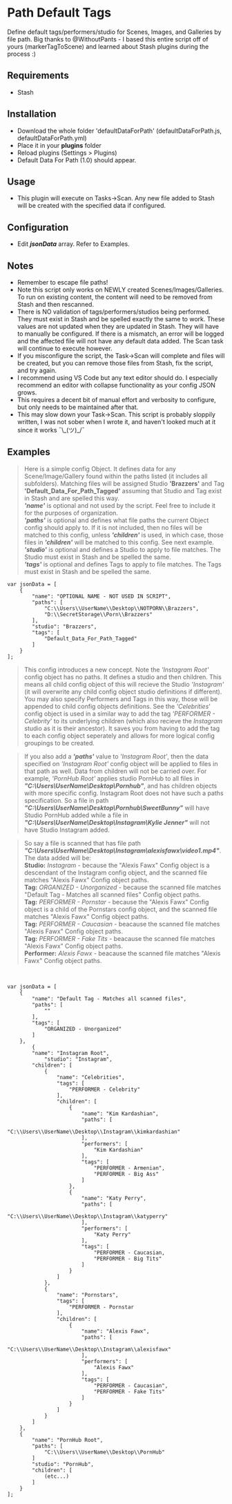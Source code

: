 # Path Default Tags
Define default tags/performers/studio for Scenes, Images, and Galleries by file path.
Big thanks to @WithoutPants - I based this entire script off of yours (markerTagToScene) and learned about Stash plugins during the process :)

## Requirements
- Stash

## Installation

- Download the whole folder 'defaultDataForPath' (defaultDataForPath.js, defaultDataForPath.yml)
- Place it in your **plugins** folder
- Reload plugins (Settings > Plugins)
- Default Data For Path (1.0) should appear. 

## Usage

- This plugin will execute on Tasks->Scan. Any new file added to Stash will be created with the specified data if configured.

## Configuration

- Edit **_jsonData_** array. Refer to Examples.

## Notes
- Remember to escape file paths!
- Note this script only works on NEWLY created Scenes/Images/Galleries. To run on existing content, the content will need to be removed from Stash and then rescanned.
- There is NO validation of tags/performers/studios being performed. They must exist in Stash and be spelled exactly the same to work.  These values are not updated when they are updated in Stash. They will have to manually be configured. If there is a mismatch, an error will be logged and the affected file will not have any default data added. The Scan task will continue to execute however.
- If you misconfigure the script, the Task->Scan will complete and files will be created, but you can remove those files from Stash, fix the script, and try again.
- I recommend using VS Code but any text editor should do. I especially recommend an editor with collapse functionality as your config JSON grows.
- This requires a decent bit of manual effort and verbosity to configure, but only needs to be maintained after that. 
- This may slow down your Task->Scan. This script is probably sloppily written, I was not sober when I wrote it, and haven't looked much at it since it works ¯\\\_(ツ)_/¯ 

## Examples

> Here is a simple config Object. It defines data for any Scene/Image/Gallery found within the paths listed (it includes all subfolders). Matching files will be assigned Studio **'Brazzers'** and Tag **'Default_Data_For_Path_Tagged'** assuming that Studio and Tag exist in Stash and are spelled this way.
<br>**_'name'_** is optional and not used by the script. Feel free to include it for the purposes of organization.
<br>**_'paths'_** is optional and defines what file paths the current Object config should apply to. If it is not included, then no files will be matched to this config, unless **_'children'_** is used, in which case, those files in **_'children'_** will be matched to this config. See next example.
<br>**_'studio'_** is optional and defines a Studio to apply to file matches. The Studio must exist in Stash and be spelled the same.
<br>**_'tags'_** is optional and defines Tags to apply to file matches. The Tags must exist in Stash and be spelled the same.
```
var jsonData = [
    {
        "name": "OPTIONAL NAME - NOT USED IN SCRIPT",
        "paths": [
            "C:\\Users\\UserName\\Desktop\\NOTPORN\\Brazzers",
            "D:\\SecretStorage\\Porn\\Brazzers"
        ],
        "studio": "Brazzers",
        "tags": [
            "Default_Data_For_Path_Tagged"
        ]
    }
];
```

> This config introduces a new concept. Note the _'Instagram Root'_ config object has no paths. It defines a studio and then children. This means all child config object of this will recieve the Studio _'Instagram'_ (it will overwrite any child config object studio definitions if different). You may also specify Performers and Tags in this way, those will be appended to child config objects definitions. See the _'Celebrities_' config object is used in a similar way to add the tag _'PERFORMER - Celebrity_' to its underlying children (which also recieve the _Instagram_ studio as it is their ancestor). It saves you from having to add the tag to each config object seperately and allows for more logical config groupings to be created. 

> If you also add a **_'paths'_** value to _'Instagram Root'_, then the data specified on _'Instagram Root'_ config object will be applied to files in that path as well. Data from children will not be carried over. For example, _'PornHub Root'_ applies studio PornHub to all files in **_"C:\\Users\\UserName\\Desktop\\Pornhub"_**, and has children objects with more specific config. Instagram Root does not have such a paths specification. So a file in path **_"C:\\Users\\UserName\\Desktop\\Pornhub\\SweetBunny"_** will have Studio PornHub added while a file in **_"C:\\Users\\UserName\\Desktop\\Instagram\\Kylie Jenner"_** will not have Studio Instagram added.

> So say a file is scanned that has file path **_"C:\\Users\\UserName\\Desktop\\Instagram\\alexisfawx\\video1.mp4"_**. The data added will be:
<br /> **Studio:** _Instagram_ - because the "Alexis Fawx" Config object is a descendant of the Instagram config object, and the scanned file matches "Alexis Fawx" Config object paths.
<br /> **Tag:** _ORGANIZED - Unorganized_ - because the scanned file matches "Default Tag - Matches all scanned files" Config object paths.
<br /> **Tag:** _PERFORMER - Pornstar_ - because the "Alexis Fawx" Config object is a child of the Pornstars config object, and the scanned file matches "Alexis Fawx" Config object paths.
<br /> **Tag:** _PERFORMER - Caucasian_ - beacause the scanned file matches "Alexis Fawx" Config object paths.
<br /> **Tag:** _PERFORMER - Fake Tits_ - beacause the scanned file matches "Alexis Fawx" Config object paths.
<br /> **Performer:** _Alexis Fawx_ - beacause the scanned file matches "Alexis Fawx" Config object paths.
<br />

```
var jsonData = [
	{
		"name": "Default Tag - Matches all scanned files",
		"paths": [
			""
		],
		"tags": [
			"ORGANIZED - Unorganized"
		]
	},
    	{
		"name": "Instagram Root",
        	"studio": "Instagram",
		"children": [
			{
				"name": "Celebrities",
				"tags": [
					"PERFORMER - Celebrity"
				],
				"children": [
					{
						"name": "Kim Kardashian",
						"paths": [
							"C:\\Users\\UserName\\Desktop\\Instagram\\kimkardashian"
						],
						"performers": [
							"Kim Kardashian"
						],
						"tags": [
							"PERFORMER - Armenian",
							"PERFORMER - Big Ass"
						]
					},
					{
						"name": "Katy Perry",
						"paths": [
							"C:\\Users\\UserName\\Desktop\\Instagram\\katyperry"
						],
						"performers": [
							"Katy Perry"
						],
						"tags": [
							"PERFORMER - Caucasian,
							"PERFORMER - Big Tits"
						]
					}
				]
			},
			{
				"name": "Pornstars",
				"tags": [
					"PERFORMER - Pornstar
				],
				"children": [
					{
						"name": "Alexis Fawx",
						"paths": [
							"C:\\Users\\UserName\\Desktop\\Instagram\\alexisfawx"
						],
						"performers": [
							"Alexis Fawx"
						],
						"tags": [
							"PERFORMER - Caucasian",
							"PERFORMER - Fake Tits"
						]
					}
				]
			}
		]
	},
	{
		"name": "PornHub Root",
		"paths": [
			"C:\\Users\\UserName\\Desktop\\PornHub"
		]
		"studio": "PornHub",
		"children": [
			(etc...)
		]
	}
];
```
